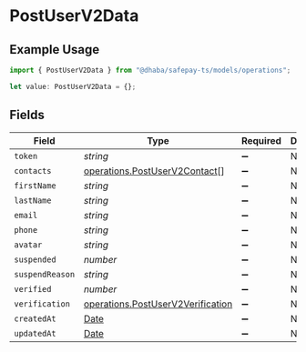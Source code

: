 # PostUserV2Data

## Example Usage

```typescript
import { PostUserV2Data } from "@dhaba/safepay-ts/models/operations";

let value: PostUserV2Data = {};
```

## Fields

| Field                                                                                         | Type                                                                                          | Required                                                                                      | Description                                                                                   |
| --------------------------------------------------------------------------------------------- | --------------------------------------------------------------------------------------------- | --------------------------------------------------------------------------------------------- | --------------------------------------------------------------------------------------------- |
| `token`                                                                                       | *string*                                                                                      | :heavy_minus_sign:                                                                            | N/A                                                                                           |
| `contacts`                                                                                    | [operations.PostUserV2Contact](../../models/operations/postuserv2contact.md)[]                | :heavy_minus_sign:                                                                            | N/A                                                                                           |
| `firstName`                                                                                   | *string*                                                                                      | :heavy_minus_sign:                                                                            | N/A                                                                                           |
| `lastName`                                                                                    | *string*                                                                                      | :heavy_minus_sign:                                                                            | N/A                                                                                           |
| `email`                                                                                       | *string*                                                                                      | :heavy_minus_sign:                                                                            | N/A                                                                                           |
| `phone`                                                                                       | *string*                                                                                      | :heavy_minus_sign:                                                                            | N/A                                                                                           |
| `avatar`                                                                                      | *string*                                                                                      | :heavy_minus_sign:                                                                            | N/A                                                                                           |
| `suspended`                                                                                   | *number*                                                                                      | :heavy_minus_sign:                                                                            | N/A                                                                                           |
| `suspendReason`                                                                               | *string*                                                                                      | :heavy_minus_sign:                                                                            | N/A                                                                                           |
| `verified`                                                                                    | *number*                                                                                      | :heavy_minus_sign:                                                                            | N/A                                                                                           |
| `verification`                                                                                | [operations.PostUserV2Verification](../../models/operations/postuserv2verification.md)        | :heavy_minus_sign:                                                                            | N/A                                                                                           |
| `createdAt`                                                                                   | [Date](https://developer.mozilla.org/en-US/docs/Web/JavaScript/Reference/Global_Objects/Date) | :heavy_minus_sign:                                                                            | N/A                                                                                           |
| `updatedAt`                                                                                   | [Date](https://developer.mozilla.org/en-US/docs/Web/JavaScript/Reference/Global_Objects/Date) | :heavy_minus_sign:                                                                            | N/A                                                                                           |